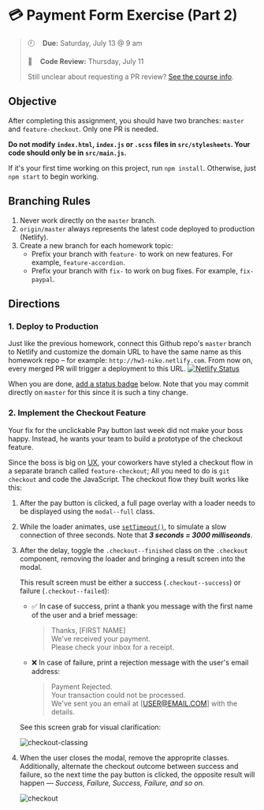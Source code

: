 # 💳 Payment Form Exercise (Part 2) 

> :clock9:&nbsp; &nbsp; **Due:** Saturday, July 13 @ 9 am
>
> :mag_right:&nbsp; &nbsp; **Code Review:** Thursday, July 11 
>
> Still unclear about requesting a PR review? [See the course info](https://github.com/wearecodets/phase-two/blob/master/week-zero/about.md#homework-pull-request).

## Objective

After completing this assignment, you should have two branches: `master` and `feature-checkout`. Only one PR is needed. 

**Do not modify `index.html`, `index.js` or `.scss` files in `src/stylesheets`. Your code should only be in `src/main.js`.**

If it's your first time working on this project, run `npm install`. Otherwise, just `npm start` to begin working.

## Branching Rules

1. Never work directly on the `master` branch. 
2. `origin/master` always represents the latest code deployed to production (Netlify).
2. Create a new branch for each homework topic:
    - Prefix your branch with `feature-` to work on new features. For example, `feature-accordion`.
    - Prefix your branch with `fix-` to work on bug fixes. For example, `fix-paypal`.

## Directions

### 1. Deploy to Production 

Just like the previous homework, connect this Github repo's `master` branch to Netlify and customize the domain URL to have the same name as this homework repo – for example: `http://hw3-niko.netlify.com`. From now on, every merged PR will trigger a deployment to this URL. 
[![Netlify Status](https://api.netlify.com/api/v1/badges/9d94e8c7-4ccd-4ae6-a675-ca399ac4eb69/deploy-status)](https://app.netlify.com/sites/dazzling-swanson-ffb862/deploys)


When you are done, [add a status badge](https://www.netlify.com/docs/continuous-deployment/#status-badges) below. Note that you may commit directly on `master` for this since it is such a tiny change.

### 2. Implement the Checkout Feature

Your fix for the unclickable Pay button last week did not make your boss happy. Instead, he wants your team to build a prototype of the checkout feature.

Since the boss is big on [UX](https://en.wikipedia.org/wiki/User_experience), your coworkers have styled a checkout flow in a separate branch called `feature-checkout`; All you need to do is `git checkout` and code the JavaScript. The checkout flow they built works like this:

1. After the pay button is clicked, a full page overlay with a loader needs to be displayed using the `modal--full` class.

2. While the loader animates, use [`setTimeout()`](https://www.w3schools.com/jsref/met_win_settimeout.asp), to simulate a slow connection of three seconds. Note that ***3 seconds = 3000 milliseonds***.

3. After the delay, toggle the `.checkout--finished` class on the `.checkout` component, removing the loader and bringing a result screen into the modal. 

    This result screen must be either a success (`.checkout--success`) or failure (`.checkout--failed`):

    - ✅ In case of success, print a thank you message with the first name of the user and a brief message:
        > Thanks, [FIRST NAME] \
        > We've received your payment. \
        > Please check your inbox for a receipt.
    - ❌ In case of failure, print a rejection message with the user's email address:
        > Payment Rejected. \
        > Your transaction could not be processed. \
        > We've sent you an email at [USER@EMAIL.COM] with the details.

    See this screen grab for visual clarification:

    ![checkout-classing](https://res.cloudinary.com/yicf/image/upload/w_500/v1561977776/Code%20The%20Web/checkout-classing.gif)

4. When the user closes the modal, remove the approprite classes. Additionally, alternate the checkout outcome between success and failure, so the next time the pay button is clicked, the opposite result will happen — *Success, Failure, Success, Failure, and so on.*

    ![checkout](https://res.cloudinary.com/yicf/image/upload/w_500/v1561977299/Code%20The%20Web/checkout.gif)
